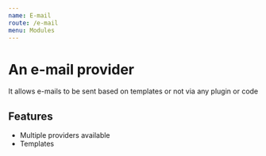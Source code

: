 ```yaml
---
name: E-mail
route: /e-mail
menu: Modules
---
```


# An e-mail provider
It allows e-mails to be sent based on templates or not via any plugin or code

## Features

- Multiple providers available
- Templates
